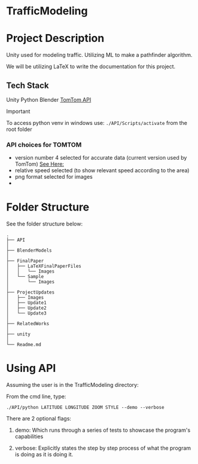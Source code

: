 # TrafficModeling

# Project Description

Unity used for modeling traffic. Utilizing ML to make a pathfinder algorithm.

We will be utilizing LaTeX to write the documentation for this project.

## Tech Stack

Unity
Python
Blender
[TomTom API](https://developer.tomtom.com/)

>[!IMPORTANT]
> To access python venv in windows use: ```./API/Scripts/activate``` from the root folder

### API choices for TOMTOM

- version number 4 selected for accurate data (current version used by TomTom) [See Here:](https://developer.tomtom.com/traffic-api/documentation/traffic-flow/raster-flow-tiles)
- relative speed selected (to show relevant speed according to the area)
- png format selected for images
- 

# Folder Structure

See the folder structure below:
```
.
├── API
│
├── BlenderModels
│
├── FinalPaper
│   ├── LaTeXFinalPaperFiles
│   │   └── Images
│   └── Sample
│       └── Images
│
├── ProjectUpdates
│   ├── Images
│   ├── Update1
│   ├── Update2
│   └── Update3
│
├── RelatedWorks
│
├── unity
│
└── Readme.md
```

# Using API

Assuming the user is in the TrafficModeling directory:

From the cmd line, type: 

```./API/python LATITUDE LONGITUDE ZOOM STYLE --demo --verbose```

There are 2 optional flags:

1) demo: Which runs through a series of tests to showcase the program's capabilities

2) verbose: Explicitly states the step by step process of what the program is doing as it is doing it.